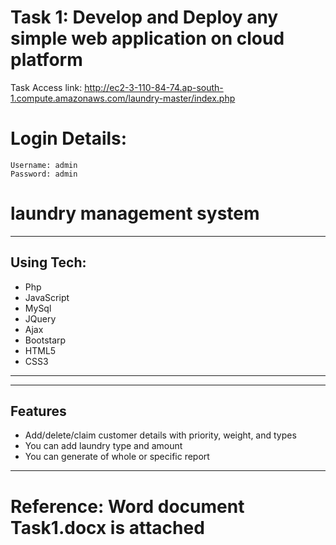 # Task 1: Develop and Deploy any simple web application on cloud platform

Task Access link:  http://ec2-3-110-84-74.ap-south-1.compute.amazonaws.com/laundry-master/index.php

# Login Details:
    Username: admin
    Password: admin

# laundry management system

---
## Using Tech:

* Php
* JavaScript
* MySql
* JQuery
* Ajax
* Bootstarp
* HTML5
* CSS3


---
---
## Features

*	Add/delete/claim customer details with priority, weight, and types 
*	You can add laundry type and amount
*	You can generate of whole or specific report



---

# Reference: Word document Task1.docx is attached  
  

